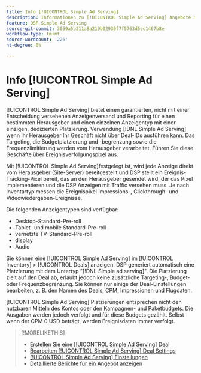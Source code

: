```yaml
---
title: Info [!UICONTROL Simple Ad Serving]
description: Informationen zu [!UICONTROL Simple Ad Serving] Angebote mit Pixel für Ereignisverfolgung.
feature: DSP Simple Ad Serving
source-git-commit: 3059a5b211a8a219b02930f7f5763d5ec1467b8e
workflow-type: tm+mt
source-wordcount: '226'
ht-degree: 0%

---
```


# Info [!UICONTROL Simple Ad Serving]

[!UICONTROL Simple Ad Serving] bietet einen garantierten, nicht mit einer Entscheidung versehenen Anzeigenversand und Reporting für einen bestimmten Herausgeber und einen einzelnen Anzeigentyp mit einer einzigen, dedizierten Platzierung. Verwendung [!DNL Simple Ad Serving] wenn Ihr Herausgeber Ihr Geschäft nicht über Deal-IDs ausführen kann. Das Targeting, die Budgetplatzierung und -begrenzung sowie die Frequenzlimitierung werden vom Herausgeber verarbeitet. Führen Sie diese Geschäfte über Ereignisverfolgungspixel aus.

Mit [!UICONTROL Simple Ad Serving]festgelegt ist, wird jede Anzeige direkt vom Herausgeber (Site-Server) bereitgestellt und DSP stellt ein Ereignis-Tracking-Pixel bereit, das an den Herausgeber gesendet wird, der das Pixel implementieren und die DSP Anzeigen mit Traffic versehen muss. Je nach Inventartyp messen die Ereignispixel Impressions-, Clickthrough- und Videowiedergaben-Ereignisse.

Die folgenden Anzeigentypen sind verfügbar:

* Desktop-Standard-Pre-roll
* Tablet- und mobile Standard-Pre-roll
* vernetzte TV-Standard-Pre-roll
* display
* Audio

Sie können eine [!UICONTROL Simple Ad Serving] im [!UICONTROL Inventory] > [!UICONTROL Deals] anzeigen. DSP generiert automatisch eine Platzierung mit dem Untertyp &quot;[!DNL Simple ad serving]&quot;. Die Platzierung zielt auf den Deal ab, erlaubt jedoch keine zusätzliche Targeting-, Budget- oder Frequenzbegrenzung. Sie können nur einige der Deal-Einstellungen bearbeiten, z. B. den Namen des Deals, CPM, Impressionen und Flugdaten.<!-- If you need multiple tracking tags for a [!UICONTROL Simple Ad Serving] deal, create a duplicate deal. -->

[!UICONTROL Simple Ad Serving] Platzierungen entsprechen nicht den nutzbaren Mitteln des Kontos oder den Kampagnen- und Paketbudgets. Die Ausgaben werden jedoch verfolgt und für diese Budgets gezählt. Selbst wenn der CPM 0 USD beträgt, werden Ereignisdaten immer verfolgt.

>[!MORELIKETHIS]
>
>* [Erstellen Sie eine [!UICONTROL Simple Ad Serving] Deal](simple-deal-create.md)
>* [Bearbeiten [!UICONTROL Simple Ad Serving] Deal Settings](simple-deal-edit.md)
>* [[!UICONTROL Simple Ad Serving] Einstellungen](simple-deal-settings.md)
>* [Detaillierte Berichte für ein Angebot anzeigen](/help/dsp/inventory/deal-view-report.md)


<!-- add back when reimplemented:
>* [View Event-Tracking Pixels for a [!UICONTROL Simple Ad Serving] Deal](simple-deal-show-pixels.md)
-->
